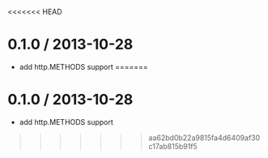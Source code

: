 <<<<<<< HEAD

0.1.0 / 2013-10-28 
==================

 * add http.METHODS support
=======

0.1.0 / 2013-10-28 
==================

 * add http.METHODS support
>>>>>>> aa62bd0b22a9815fa4d6409af30c17ab815b91f5
